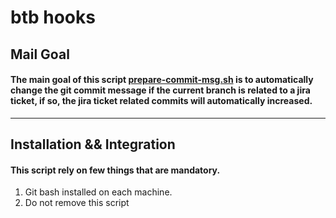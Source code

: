 # btb hooks

## Mail Goal
#### The main goal of this script [prepare-commit-msg.sh](./prepare-commit-msg.sh) is to automatically change the git commit message if the current branch is related to a jira ticket, if so, the jira ticket related commits will automatically increased.

---

## Installation && Integration

#### This script rely on few things that are mandatory.

1. Git bash installed on each machine.
2. Do not remove this script